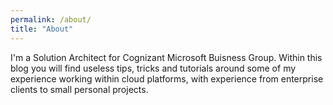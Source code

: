 ```yaml
---
permalink: /about/
title: "About"
---
```


I'm a Solution Architect for Cognizant Microsoft Buisness Group. Within this blog you will find useless tips, tricks and tutorials around some of my experience working within cloud platforms, with experience from enterprise clients to small personal projects.
